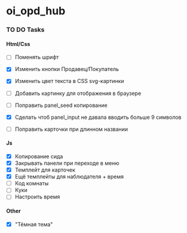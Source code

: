 # oi_opd_hub
### TO DO Tasks

#### Html/Css
- [ ] Поменять шрифт
- [X] Изменить кнопки Продавец/Покупатель
- [X] Изменить цвет текста в CSS svg-картинки  
- [ ] Добавить картинку для отображения в браузере
- [ ] Поправить panel_seed копирование
- [X] Сделать чтоб panel_input не давала вводить больше 9 символов
- [ ] Поправить карточки при длинном названии


#### Js
- [X] Копирование сида
- [X] Закрывать панели при переходе в меню
- [X] Темплейт для карточек
- [X] Ещё темплейты для наблюдателя + время  
- [ ] Код комнаты
- [ ] Куки
- [ ] Настроить время

#### Other
- [X] "Тёмная тема"